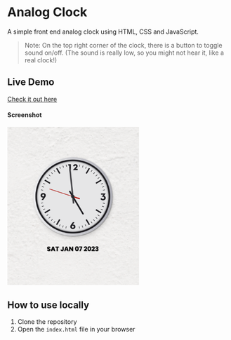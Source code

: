 # Analog Clock

A simple front end analog clock using HTML, CSS and JavaScript.

> Note: On the top right corner of the clock, there is a button to toggle sound on/off. (The sound is really low, so you might not hear it, like a real clock!)

## Live Demo

[Check it out here](https://emanuelefavero.github.io/analog-clock/)

#### Screenshot

<img src="screenshot.png" alt="screenshot" width="300">

## How to use locally

1. Clone the repository
2. Open the `index.html` file in your browser
